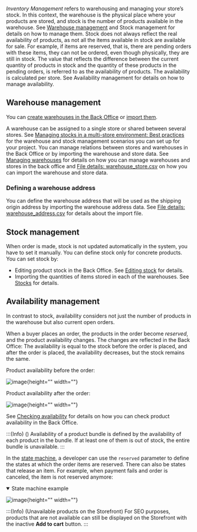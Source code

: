 *Inventory Management* refers to warehousing and managing your store’s stock. In this context, the warehouse is the physical place where your products are stored, and stock is the number of products available in the warehouse. See [Warehouse management](#warehouse-management) and Stock management for details on how to manage them.
Stock does not always reflect the real availability of products, as not all the items available in stock are available for sale. For example, if items are reserved, that is, there are pending orders with these items, they can not be ordered, even though physically, they are still in stock. The value that reflects the difference between the current quantity of products in stock and the quantity of these products in the pending orders, is referred to as the availability of products. The availability is calculated per store. See Availability management for details on how to manage availability.

## Warehouse management

You can [create warehouses in the Back Office](https://documentation.spryker.com/docs/creating-a-warehouse) or [import them](https://documentation.spryker.com/docs/file-details-warehousecsv).

A warehouse can be assigned to a single store or shared between several stores. See [Managing stocks in a multi-store environment: Best practices](https://documentation.spryker.com/upcoming-release/docs/managing-stocks-in-a-multi-store-environment-best-practices) for the warehouse and stock management scenarios you can set up for your project. You can manage relations between stores and warehouses in the Back Office or by importing the warehouse and store data. See [Managing warehouses](https://documentation.spryker.com/docs/managing-warehouses#managing-warehouses) for details on how you can manage warehouses and stores in the back office and [File details: warehouse_store.csv](https://documentation.spryker.com/docs/file-details-warehouse-storecsv) on how you can import the warehouse and store data.

### Defining a warehouse address
You can define the warehouse address that will be used as the shipping origin address by importing the warehouse address data. See [File details: warehouse_address.csv](https://documentation.spryker.com/upcoming-release/docs/file-details-warehouse-addresscsv) for details about the import file.

## Stock management

When order is made, stock is not updated automatically in the system, you have to set it manually. You can define stock only for concrete products. You can set stock by:

* Editing product stock in the Back Office. See [Editing stock](https://documentation.spryker.com/docs/managing-products-availability#editing-stock) for details.
* Importing the quantities of items stored in each of the warehouses. See [Stocks](https://documentation.spryker.com/docs/stocks) for details.

## Availability management

In contrast to stock, availability considers not just the number of products in the warehouse but also current open orders. 

When a buyer places an order, the products in the order become *reserved*, and the product availability changes. The changes are reflected in the Back Office: The availability is equal to the stock before the order is placed, and after the order is placed, the availability decreases, but the stock remains the same.

Product availability before the order:

![image](https://spryker.s3.eu-central-1.amazonaws.com/docs/Features/Inventory+Management/before-order-placement.png){height="" width=""}

Product availability after the order:

![image](https://spryker.s3.eu-central-1.amazonaws.com/docs/Features/Inventory+Management/after-order-placement.png){height="" width=""}

See [Checking availability](https://documentation.spryker.com/docs/managing-products-availability#checking-availability) for details on how you can check product availability in the Back Office.

:::(Info) ()
Availability of a product bundle is defined by the availability of each product in the bundle. If at least one of them is out of stock, the entire bundle is unavailable. 
:::

In the [state machine](https://documentation.spryker.com/docs/order-process-modelling-state-machines), a developer can use the `reserved` parameter to define the states at which the order items are reserved. There can also be states that release an item. For example, when payment fails and order is canceled, the item is not reserved anymore:

<details open>
<summary>State machine example</summary>

![image](https://spryker.s3.eu-central-1.amazonaws.com/docs/Features/Inventory+Management/state-machine.png){height="" width=""}

</details>

:::(Info) (Unavailable products on the Storefront)
For SEO purposes, products that are not available can still be displayed on the Storefront with the inactive **Add to cart** button.
:::